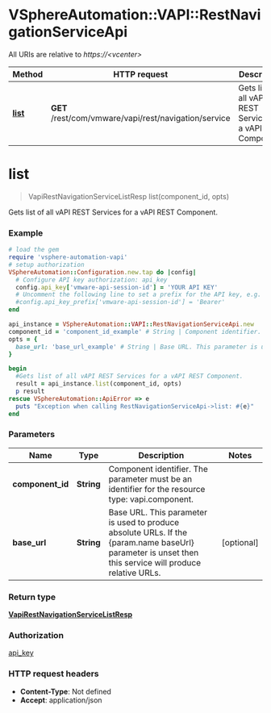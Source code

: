 # VSphereAutomation::VAPI::RestNavigationServiceApi

All URIs are relative to *https://&lt;vcenter&gt;*

Method | HTTP request | Description
------------- | ------------- | -------------
[**list**](RestNavigationServiceApi.md#list) | **GET** /rest/com/vmware/vapi/rest/navigation/service | Gets list of all vAPI REST Services for a vAPI REST Component.


# **list**
> VapiRestNavigationServiceListResp list(component_id, opts)

Gets list of all vAPI REST Services for a vAPI REST Component.

### Example
```ruby
# load the gem
require 'vsphere-automation-vapi'
# setup authorization
VSphereAutomation::Configuration.new.tap do |config|
  # Configure API key authorization: api_key
  config.api_key['vmware-api-session-id'] = 'YOUR API KEY'
  # Uncomment the following line to set a prefix for the API key, e.g. 'Bearer' (defaults to nil)
  #config.api_key_prefix['vmware-api-session-id'] = 'Bearer'
end

api_instance = VSphereAutomation::VAPI::RestNavigationServiceApi.new
component_id = 'component_id_example' # String | Component identifier. The parameter must be an identifier for the resource type: vapi.component.
opts = {
  base_url: 'base_url_example' # String | Base URL. This parameter is used to produce absolute URLs. If the {param.name baseUrl} parameter is unset then this service will produce relative URLs.
}

begin
  #Gets list of all vAPI REST Services for a vAPI REST Component.
  result = api_instance.list(component_id, opts)
  p result
rescue VSphereAutomation::ApiError => e
  puts "Exception when calling RestNavigationServiceApi->list: #{e}"
end
```

### Parameters

Name | Type | Description  | Notes
------------- | ------------- | ------------- | -------------
 **component_id** | **String**| Component identifier. The parameter must be an identifier for the resource type: vapi.component. | 
 **base_url** | **String**| Base URL. This parameter is used to produce absolute URLs. If the {param.name baseUrl} parameter is unset then this service will produce relative URLs. | [optional] 

### Return type

[**VapiRestNavigationServiceListResp**](VapiRestNavigationServiceListResp.md)

### Authorization

[api_key](../README.md#api_key)

### HTTP request headers

 - **Content-Type**: Not defined
 - **Accept**: application/json



